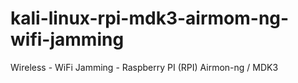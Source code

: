 # kali-linux-rpi-mdk3-airmom-ng-wifi-jamming
Wireless - WiFi Jamming - Raspberry PI (RPI)
Airmon-ng / MDK3
